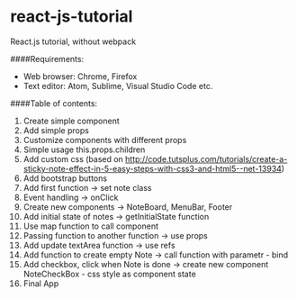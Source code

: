 # react-js-tutorial 

React.js tutorial, without webpack

####Requirements:
- Web browser: Chrome, Firefox 
- Text editor: Atom, Sublime, Visual Studio Code etc.

####Table of contents:
01. Create simple component
02. Add simple props 
03. Customize components with different props
04. Simple usage this.props.children
05. Add custom css (based on http://code.tutsplus.com/tutorials/create-a-sticky-note-effect-in-5-easy-steps-with-css3-and-html5--net-13934)
06. Add bootstrap buttons
07. Add first function -> set note class
08. Event handling -> onClick
09. Create new components -> NoteBoard, MenuBar, Footer
10. Add initial state of notes -> getInitialState function
11. Use map function to call component
12. Passing function to another function -> use props
13. Add update textArea function -> use refs
14. Add function to create empty Note -> call function with parametr - bind
15. Add checkbox, click when Note is done -> create new component NoteCheckBox - css style as component state
16. Final App
 
